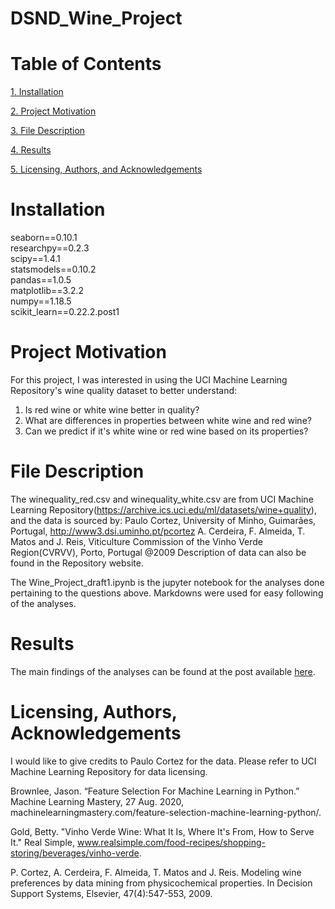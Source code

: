 # DSND_Wine_Project

# Table of Contents

[1. Installation](#Installation)

[2. Project Motivation](#ProjectMotivation)

[3. File Description](#FileDescription)

[4. Results](#Results)

[5. Licensing, Authors, and Acknowledgements](#Licensing,Authors,andAcknowledgements)

# Installation
seaborn==0.10.1  
researchpy==0.2.3  
scipy==1.4.1  
statsmodels==0.10.2  
pandas==1.0.5  
matplotlib==3.2.2  
numpy==1.18.5  
scikit_learn==0.22.2.post1  

# Project Motivation
For this project, I was interested in using the UCI Machine Learning Repository's wine quality dataset to better understand:
1. Is red wine or white wine better in quality?
2. What are differences in properties between white wine and red wine?
3. Can we predict if it's white wine or red wine based on its properties?

# File Description
The winequality_red.csv and winequality_white.csv are from UCI Machine Learning Repository(https://archive.ics.uci.edu/ml/datasets/wine+quality), and the data is sourced by:
Paulo Cortez, University of Minho, Guimarães, Portugal, http://www3.dsi.uminho.pt/pcortez
A. Cerdeira, F. Almeida, T. Matos and J. Reis, Viticulture Commission of the Vinho Verde Region(CVRVV), Porto, Portugal
@2009
Description of data can also be found in the Repository website.

The Wine_Project_draft1.ipynb is the jupyter notebook for the analyses done pertaining to the questions above. Markdowns were used for easy following of the analyses.

# Results
The main findings of the analyses can be found at the post available [here](https://medium.com/@chao_macau/understanding-your-favorite-wines-a63a6c240bf6). 

# Licensing, Authors, Acknowledgements
I would like to give credits to Paulo Cortez for the data. Please refer to UCI Machine Learning Repository for data licensing. 

Brownlee, Jason. “Feature Selection For Machine Learning in Python.” Machine Learning Mastery, 27 Aug. 2020, machinelearningmastery.com/feature-selection-machine-learning-python/.

Gold, Betty. "Vinho Verde Wine: What It Is, Where It's From, How to Serve It." Real Simple, www.realsimple.com/food-recipes/shopping-storing/beverages/vinho-verde.

P. Cortez, A. Cerdeira, F. Almeida, T. Matos and J. Reis. Modeling wine preferences by data mining from physicochemical properties. In Decision Support Systems, Elsevier, 47(4):547-553, 2009.
